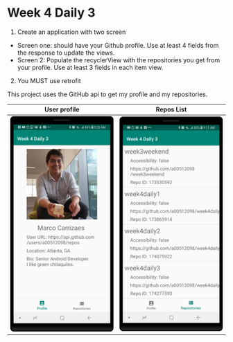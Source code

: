 # Week 4 Daily 3

1. Create an application with two screen 
* Screen one: should have your Github profile. Use at least 4 fields from the response to update the views.
* Screen 2: Populate the recyclerView with the repositories you get from your profile. Use at least 3 fields in each item view.
2. You MUST use retrofit

This project uses the GitHub api to get my profile and my repositories.

| User profile | Repos List |
| --- | --- |
| ![alt text][img1] | ![alt text][img2] |

[img1]: https://github.com/a00512098/screenshots/blob/master/week4day3/device-2019-03-07-092025.png?raw=true "User profile"
[img2]: https://github.com/a00512098/screenshots/blob/master/week4day3/device-2019-03-07-091152.png?raw=true "Repos List"
